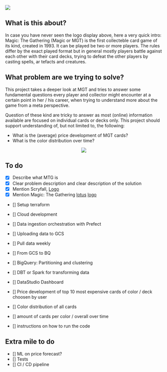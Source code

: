 ![](https://upload.wikimedia.org/wikipedia/commons/3/3f/Magicthegathering-logo.svg)

## What is this about?
In case you have never seen the logo display above, here a very quick intro: Magic: The Gathering (Magic or MGT) is the first collecteble card game of its kind, created in 1993. It can be played be two or more players. The rules differ by the exact played format but in general mostly players battle against each other with their card decks, trying to defeat the other players by casting spells, ar tefacts and creatures. 

## What problem are we trying to solve?
This project takes a deeper look at MGT and tries to answer some fundamental questions every player and collector might encounter at a certain point in her / his career, when trying to understand more about the game from a meta perspective. 

Question of these kind are tricky to answer as most (online) information available are focused on individual cards or decks only. This project should support understanding of, but not limited to, the following:

- What is the (average) price development of MGT cards?
- What is the color distribution over time?


<center><a href="https://scryfall.com/"><img src="https://static.wikia.nocookie.net/mtgsalvation_gamepedia/images/e/e6/Site-logo.png/revision/latest?cb=20210621093849"></a></center>

## To do
- [x] Describe what MTG is
- [X] Clear problem description and clear description of the solution
- [x] Mention Scryfall, [Logo](https://static.wikia.nocookie.net/mtgsalvation_gamepedia/images/a/a2/Scryfall.jpg/revision/latest/scale-to-width-down/180?cb=20221220021533)
- [x] Mention Magic: The Gathering [lotus](https://static.wikia.nocookie.net/mtgsalvation_gamepedia/images/e/e6/Site-logo.png/revision/latest?cb=20210621093849) [logo](https://www.google.com/url?sa=i&url=https%3A%2F%2Fde.m.wikipedia.org%2Fwiki%2FDatei%3AMagicthegathering-logo.svg&psig=AOvVaw1ITUEgWPlwcDb6HN93f5dR&ust=1678264036225000&source=images&cd=vfe&ved=0CBAQjRxqFwoTCKiMx--yyf0CFQAAAAAdAAAAABAE)

- [] Setup terraform
- [] Cloud development

- [] Data ingestion orchestration with Prefect
- [] Uploading data to GCS
- [] Pull data weekly

- [] From GCS to BQ
- [] BigQuery: Partitioning and clustering 

- [] DBT or Spark for transforming data

- [] DataStudio Dashboard
- [] Price development of top 10 most expensive cards of color / deck choosen by user
- [] Color distribution of all cards
- [] amount of cards per color / overall over time

- [] instructions on how to run the code

## Extra mile to do
- [] ML on price forecast?
- [] Tests
- [] CI / CD pipeline